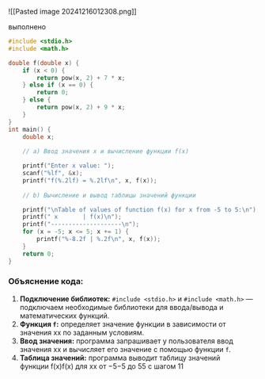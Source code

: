 
![[Pasted image 20241216012308.png]]



выполнено 

```C
#include <stdio.h>
#include <math.h>

double f(double x) {
    if (x < 0) {
        return pow(x, 2) + 7 * x;
    } else if (x == 0) {
        return 0;
    } else {
        return pow(x, 2) + 9 * x;
    }
}  
int main() {
    double x;
    
    // a) Ввод значения x и вычисление функции f(x)

    printf("Enter x value: ");
    scanf("%lf", &x);
    printf("f(%.2lf) = %.2lf\n", x, f(x));
    
    // b) Вычисление и вывод таблицы значений функции

    printf("\nTable of values of function f(x) for x from -5 to 5:\n");
    printf(" x       | f(x)\n");
    printf("--------------------\n");
    for (x = -5; x <= 5; x += 1) {
        printf("%-8.2f | %.2f\n", x, f(x));
    }
    return 0;
}
```

### Объяснение кода:

1. **Подключение библиотек:** `#include <stdio.h>` и `#include <math.h>` — подключаем необходимые библиотеки для ввода/вывода и математических функций.
2. **Функция `f`:** определяет значение функции в зависимости от значения xx по заданным условиям.
3. **Ввод значения:** программа запрашивает у пользователя ввод значения xx и вычисляет его значение с помощью функции `f`.
4. **Таблица значений:** программа выводит таблицу значений функции f(x)f(x) для xx от −5−5 до 55 с шагом 11